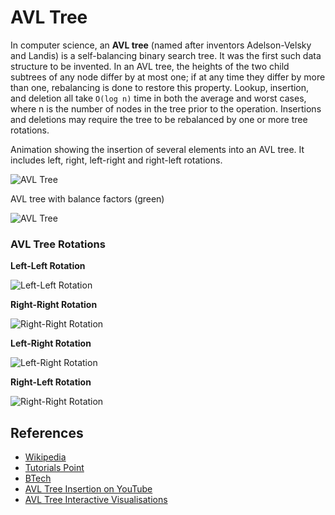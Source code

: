 # AVL Tree

In computer science, an **AVL tree** (named after inventors 
Adelson-Velsky and Landis) is a self-balancing binary search 
tree. It was the first such data structure to be invented. 
In an AVL tree, the heights of the two child subtrees of any
node differ by at most one; if at any time they differ by 
more than one, rebalancing is done to restore this property.
Lookup, insertion, and deletion all take `O(log n)` time in 
both the average and worst cases, where n is the number of 
nodes in the tree prior to the operation. Insertions and 
deletions may require the tree to be rebalanced by one or 
more tree rotations.

Animation showing the insertion of several elements into an AVL 
tree. It includes left, right, left-right and right-left rotations.

![AVL Tree](https://upload.wikimedia.org/wikipedia/commons/f/fd/AVL_Tree_Example.gif)

AVL tree with balance factors (green)

![AVL Tree](https://upload.wikimedia.org/wikipedia/commons/a/ad/AVL-tree-wBalance_K.svg)

### AVL Tree Rotations

**Left-Left Rotation**

![Left-Left Rotation](http://btechsmartclass.com/DS/images/LL%20Rotation.png)

**Right-Right Rotation**

![Right-Right Rotation](http://btechsmartclass.com/DS/images/RR%20Rotation.png)

**Left-Right Rotation**

![Left-Right Rotation](http://btechsmartclass.com/DS/images/LR%20Rotation.png)

**Right-Left Rotation**

![Right-Right Rotation](http://btechsmartclass.com/DS/images/RL%20Rotation.png)

## References

* [Wikipedia](https://en.wikipedia.org/wiki/AVL_tree)
* [Tutorials Point](https://www.tutorialspoint.com/data_structures_algorithms/avl_tree_algorithm.htm)
* [BTech](http://btechsmartclass.com/DS/U5_T2.html)
* [AVL Tree Insertion on YouTube](https://www.youtube.com/watch?v=rbg7Qf8GkQ4&list=PLLXdhg_r2hKA7DPDsunoDZ-Z769jWn4R8&index=12&)
* [AVL Tree Interactive Visualisations](https://www.cs.usfca.edu/~galles/visualization/AVLtree.html)